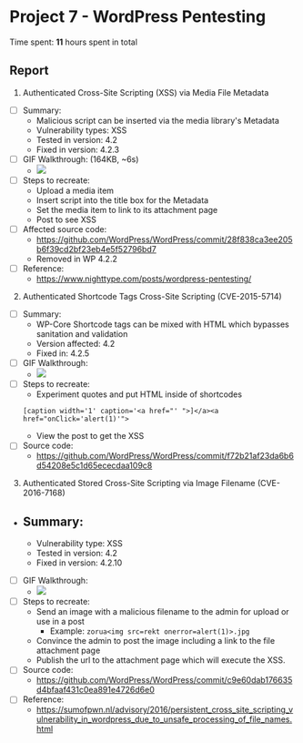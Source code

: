 # Project 7 - WordPress Pentesting

Time spent: **11** hours spent in total
##  Report



1.  Authenticated Cross-Site Scripting (XSS) via Media File Metadata
  - [ ] Summary:
    - Malicious script can be inserted via the media library's Metadata
    - Vulnerability types: XSS
    - Tested in version: 4.2
    - Fixed in version: 4.2.3
  - [ ] GIF Walkthrough: (164KB, ~6s)
    - <img src="1.gif">
  - [ ] Steps to recreate:
    - Upload a media item
    - Insert script into the title box for the Metadata
    - Set the media item to link to its attachment page
    - Post to see XSS
  - [ ] Affected source code:
    - https://github.com/WordPress/WordPress/commit/28f838ca3ee205b6f39cd2bf23eb4e5f52796bd7
    - Removed in WP 4.2.2
  - [ ] Reference:
    - https://www.nighttype.com/posts/wordpress-pentesting/

2. Authenticated Shortcode Tags Cross-Site Scripting (CVE-2015-5714)
  - [ ] Summary:
    -  WP-Core Shortcode tags can be mixed with HTML which bypasses sanitation and validation
    -  Version affected: 4.2
  	-	Fixed in: 4.2.5
  - [ ] GIF Walkthrough:
    - <img src="2.gif">
  - [ ] Steps to recreate:
    - Experiment quotes and put HTML inside of shortcodes
    ```
    [caption width='1' caption='<a href="' ">]</a><a href="onClick='alert(1)'">
    ```
    - View the post to get the XSS
  - [ ] Source code:
    - https://github.com/WordPress/WordPress/commit/f72b21af23da6b6d54208e5c1d65ececdaa109c8

3. Authenticated Stored Cross-Site Scripting via Image Filename (CVE-2016-7168)
  - Summary:
    -
    - Vulnerability type: XSS
    - Tested in version: 4.2
    - Fixed in version: 4.2.10
  - [ ] GIF Walkthrough:
    - <img src="3.gif">
  - [ ] Steps to recreate:
    - Send an image with a malicious filename to the admin for upload or use in a post
      - Example: `zorua<img src=rekt onerror=alert(1)>.jpg`
    - Convince the admin to post the image including a link to the file attachment page
    - Publish the url to the attachment page which will execute the XSS.
  - [ ] Source code:
    - https://github.com/WordPress/WordPress/commit/c9e60dab176635d4bfaaf431c0ea891e4726d6e0
  - [ ] Reference:
    - https://sumofpwn.nl/advisory/2016/persistent_cross_site_scripting_vulnerability_in_wordpress_due_to_unsafe_processing_of_file_names.html
